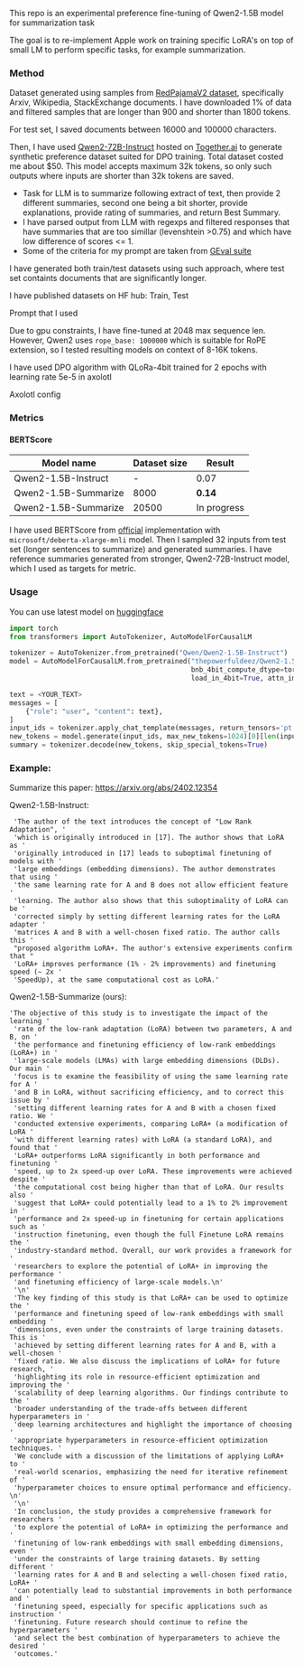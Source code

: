 
This repo is an experimental preference fine-tuning of Qwen2-1.5B model for summarization task

The goal is to re-implement Apple work on training specific LoRA's on top of small LM to perform specific tasks, for example summarization.


### Method

Dataset generated using samples from [RedPajamaV2 dataset](https://huggingface.co/datasets/togethercomputer/RedPajama-Data-1T), specifically Arxiv, Wikipedia, StackExchange documents.
I have downloaded 1% of data and filtered samples that are longer than 900 and shorter than 1800 tokens.

For test set, I saved documents between 16000 and 100000 characters.

Then, I have used [Qwen2-72B-Instruct](https://huggingface.co/Qwen/Qwen2-72B-Instruct) hosted on [Together.ai](https://www.together.ai/) to generate synthetic preference dataset suited for DPO training. Total dataset costed me about $50.
This model accepts maximum 32k tokens, so only such outputs where inputs are shorter than 32k tokens are saved. 

- Task for LLM is to summarize following extract of text, then provide 2 different summaries, second one being a bit shorter, provide explanations, provide rating of summaries, and return Best Summary. 
- I have parsed output from LLM with regexps and filtered responses that have summaries that are too simillar (levenshtein >0.75) and which have low difference of scores <= 1.
- Some of the criteria for my prompt are taken from [GEval suite](https://github.com/microsoft/promptflow/tree/main/examples/flows/evaluation/eval-summarization)

I have generated both train/test datasets using such approach, where test set containts documents that are significantly longer.

I have published datasets on HF hub: Train, Test

Prompt that I used

Due to gpu constraints, I have fine-tuned at 2048 max sequence len. However, Qwen2 uses `rope_base: 1000000` which is suitable for RoPE extension, so I tested resulting models on context of 8-16K tokens.

I have used DPO algorithm with QLoRa-4bit trained for 2 epochs with learning rate 5e-5 in axolotl

Axolotl config


### Metrics

#### BERTScore
|Model name          | Dataset size | Result     |
| ------------------ | ------------ | ---------- |
|Qwen2-1.5B-Instruct | -            | 0.07       |
|Qwen2-1.5B-Summarize| 8000         | **0.14**   |
|Qwen2-1.5B-Summarize| 20500        | In progress|


I have used BERTScore from [official](https://github.com/Tiiiger/bert_score/tree/master) implementation with `microsoft/deberta-xlarge-mnli` model.
Then I sampled 32 inputs from test set (longer sentences to summarize) and generated summaries. I have reference summaries generated from stronger, Qwen2-72B-Instruct model, which I used as targets for metric.


### Usage

You can use latest model on [huggingface](https://huggingface.co/thepowefuldeez/Qwen2-1.5B-Summarize)
```python
import torch
from transformers import AutoTokenizer, AutoModelForCausalLM

tokenizer = AutoTokenizer.from_pretrained("Qwen/Qwen2-1.5B-Instruct")
model = AutoModelForCausalLM.from_pretrained("thepowerfuldeez/Qwen2-1.5B-Summarize", 
                                             bnb_4bit_compute_dtype=torch.bfloat16,
                                             load_in_4bit=True, attn_implementation="flash_attention_2")

text = <YOUR_TEXT>
messages = [
    {"role": "user", "content": text},
]
input_ids = tokenizer.apply_chat_template(messages, return_tensors='pt')
new_tokens = model.generate(input_ids, max_new_tokens=1024)[0][len(input_ids[0]):]
summary = tokenizer.decode(new_tokens, skip_special_tokens=True)
```

### Example:
Summarize this paper: https://arxiv.org/abs/2402.12354

Qwen2-1.5B-Instruct:
```
 'The author of the text introduces the concept of "Low Rank Adaptation", '
 'which is originally introduced in [17]. The author shows that LoRA as '
 'originally introduced in [17] leads to suboptimal finetuning of models with '
 'large embeddings (embedding dimensions). The author demonstrates that using '
 'the same learning rate for A and B does not allow efficient feature '
 'learning. The author also shows that this suboptimality of LoRA can be '
 'corrected simply by setting different learning rates for the LoRA adapter '
 'matrices A and B with a well-chosen fixed ratio. The author calls this '
 "proposed algorithm LoRA+. The author's extensive experiments confirm that "
 'LoRA+ improves performance (1% - 2% improvements) and finetuning speed (∼ 2x '
 'SpeedUp), at the same computational cost as LoRA.'
```

Qwen2-1.5B-Summarize (ours):
```
'The objective of this study is to investigate the impact of the learning '
 'rate of the low-rank adaptation (LoRA) between two parameters, A and B, on '
 'the performance and finetuning efficiency of low-rank embeddings (LoRA+) in '
 'large-scale models (LMAs) with large embedding dimensions (DLDs). Our main '
 'focus is to examine the feasibility of using the same learning rate for A '
 'and B in LoRA, without sacrificing efficiency, and to correct this issue by '
 'setting different learning rates for A and B with a chosen fixed ratio. We '
 'conducted extensive experiments, comparing LoRA+ (a modification of LoRA '
 'with different learning rates) with LoRA (a standard LoRA), and found that '
 'LoRA+ outperforms LoRA significantly in both performance and finetuning '
 'speed, up to 2x speed-up over LoRA. These improvements were achieved despite '
 'the computational cost being higher than that of LoRA. Our results also '
 'suggest that LoRA+ could potentially lead to a 1% to 2% improvement in '
 'performance and 2x speed-up in finetuning for certain applications such as '
 'instruction finetuning, even though the full Finetune LoRA remains the '
 'industry-standard method. Overall, our work provides a framework for '
 'researchers to explore the potential of LoRA+ in improving the performance '
 'and finetuning efficiency of large-scale models.\n'
 '\n'
 'The key finding of this study is that LoRA+ can be used to optimize the '
 'performance and finetuning speed of low-rank embeddings with small embedding '
 'dimensions, even under the constraints of large training datasets. This is '
 'achieved by setting different learning rates for A and B, with a well-chosen '
 'fixed ratio. We also discuss the implications of LoRA+ for future research, '
 'highlighting its role in resource-efficient optimization and improving the '
 'scalability of deep learning algorithms. Our findings contribute to the '
 'broader understanding of the trade-offs between different hyperparameters in '
 'deep learning architectures and highlight the importance of choosing '
 'appropriate hyperparameters in resource-efficient optimization techniques. '
 'We conclude with a discussion of the limitations of applying LoRA+ to '
 'real-world scenarios, emphasizing the need for iterative refinement of '
 'hyperparameter choices to ensure optimal performance and efficiency. \n'
 '\n'
 'In conclusion, the study provides a comprehensive framework for researchers '
 'to explore the potential of LoRA+ in optimizing the performance and '
 'finetuning of low-rank embeddings with small embedding dimensions, even '
 'under the constraints of large training datasets. By setting different '
 'learning rates for A and B and selecting a well-chosen fixed ratio, LoRA+ '
 'can potentially lead to substantial improvements in both performance and '
 'finetuning speed, especially for specific applications such as instruction '
 'finetuning. Future research should continue to refine the hyperparameters '
 'and select the best combination of hyperparameters to achieve the desired '
 'outcomes.'
```
